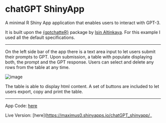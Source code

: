 # chatGPT ShinyApp
A minimal R Shiny App application that enables users to interact with GPT-3. 

It is built upon the [{gptchatteR}](https://github.com/isinaltinkaya/gptchatteR/issues/) package by [Isin Altinkaya](https://github.com/isinaltinkaya). For this example I used all the default specifications.

---

On the left side bar of the app there is a text area input to let users submit their prompts to GPT. Upon submission, a table with populate displaying both, the prompt and the GPT response. Users can select and delete any rows from the table at any time. 

![image](https://user-images.githubusercontent.com/40781886/220246697-3ef8146c-6e46-415b-ad26-01e5db84298e.png)

The table is able to display html content. A set of buttons are included to let users export, copy and print the table.

---

App Code: [here](https://github.com/josedv82/chatGPT_shinyapp/blob/main/shiny_gpt.R)

Live Version: [here](https://maximus0.shinyapps.io/chatGPT_shinyapp/_

